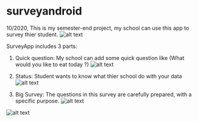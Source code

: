 # surveyandroid
 
10/2020, This is my semester-end project, my school can use this app to survey thier student.
![alt text](https://scontent.xx.fbcdn.net/v/t1.15752-9/129392880_1035232190305695_7272833160789230548_n.jpg?_nc_cat=107&ccb=2&_nc_sid=58c789&_nc_ohc=9LaKMoOvm9IAX_TC3CC&_nc_ad=z-m&_nc_cid=0&_nc_ht=scontent.xx&oh=3ed7f2d12b6c7be74e0b9f4c52b96bb7&oe=5FF378D2)

SurveyApp includes 3 parts:
1. Quick question: My school can add some quick question like (What would you like to eat today ?)
![alt text](https://scontent.xx.fbcdn.net/v/t1.15752-9/130290391_139149607719319_1294056621840587524_n.jpg?_nc_cat=111&ccb=2&_nc_sid=58c789&_nc_ohc=2A_cmqMJHEkAX-z9F4I&_nc_ad=z-m&_nc_cid=0&_nc_ht=scontent.xx&oh=a527bd1a1315a3342438ebd00cce503e&oe=5FF4344E)


2. Status: Student wants to know what thier school do with your data
![alt text](https://scontent.xx.fbcdn.net/v/t1.15752-9/130290391_139149607719319_1294056621840587524_n.jpg?_nc_cat=111&ccb=2&_nc_sid=58c789&_nc_ohc=2A_cmqMJHEkAX-z9F4I&_nc_ad=z-m&_nc_cid=0&_nc_ht=scontent.xx&oh=a527bd1a1315a3342438ebd00cce503e&oe=5FF4344E)

3. Big Survey: The questions in this survey are carefully prepared, with a specific purpose.
![alt text](https://scontent.xx.fbcdn.net/v/t1.15752-9/129199435_716725155942344_4653274524755950498_n.jpg?_nc_cat=108&ccb=2&_nc_sid=58c789&_nc_ohc=BXyaPq8BeYYAX-Oik4q&_nc_ad=z-m&_nc_cid=0&_nc_ht=scontent.xx&oh=a1b525acf0bdca7d20b3f0dcfaee2de3&oe=5FF1CF15)


![alt text](https://scontent.xx.fbcdn.net/v/t1.15752-9/129721453_1329165957420135_6515690844172448036_n.png?_nc_cat=109&ccb=2&_nc_sid=58c789&_nc_ohc=hhvtzY660ukAX-CiWq6&_nc_ad=z-m&_nc_cid=0&_nc_ht=scontent.xx&oh=de3a343d583d71f15fe5e9596eb1baf3&oe=5FF4F637)
